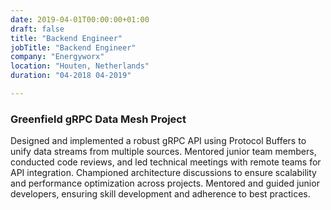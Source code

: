 ```yaml
---
date: 2019-04-01T00:00:00+01:00
draft: false
title: "Backend Engineer"
jobTitle: "Backend Engineer"
company: "Energyworx"
location: "Houten, Netherlands"
duration: "04-2018 04-2019"

---
```

### Greenfield gRPC Data Mesh Project

Designed and implemented a robust gRPC API using Protocol Buffers to unify data streams from multiple sources.
Mentored junior team members, conducted code reviews, and led technical meetings with remote teams for API integration.
Championed architecture discussions to ensure scalability and performance optimization across projects.
Mentored and guided junior developers, ensuring skill development and adherence to best practices.
